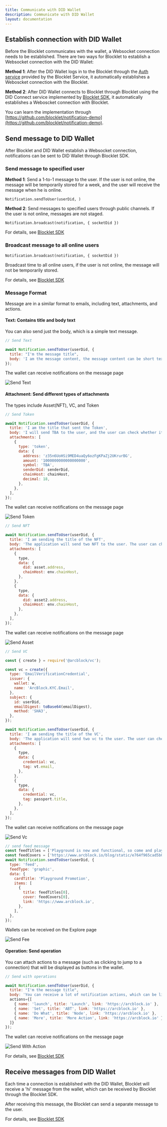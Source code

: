```yaml
---
title: Communicate with DID Wallet
description: Communicate with DID Wallet
layout: documentation
---
```


## Establish connection with DID Wallet

Before the Blocklet communicates with the wallet, a Websocket connection needs to be established. There are two ways for Blocklet to establish a Websocket connection with the DID Wallet:

**Method 1**: After the DID Wallet logs in to the Blocklet through the [Auth service](/how-to/auth) provided by the Blocklet Service, it automatically establishes a Weboscket connection with the Blocklet.

**Method 2**: After DID Wallet connects to Blocklet through Blocklet using the DID Connect service implemented by [Blocklet SDK](/reference/blocklet-sdk#did-connect), it automatically establishes a Weboscket connection with Blocklet.

You can learn the implementation through [https://github.com/blocklet/notification-demo](https://github.com/blocklet/notification-demo).

## Send message to DID Wallet

After Blocklet and DID Wallet establish a Websocket connection, notifications can be sent to DID Wallet through Blocklet SDK.

### Send message to specified user

**Method 1**: Send a 1-to-1 message to the user. If the user is not online, the message will be temporarily stored for a week, and the user will receive the message when he is online.

`Notification.sendToUser(userDid, )`

**Method 2**: Send messages to specified users through public channels. If the user is not online, messages are not staged.

`Notification.broadcast(notification, { socketDid })`

For details, see [Blocklet SDK](/reference/blocklet-sdk#notification)

### Broadcast message to all online users

`Notification.broadcast(notification, { socketDid })`

Broadcast time to all online users, if the user is not online, the message will not be temporarily stored.

For details, see [Blocklet SDK](/reference/blocklet-sdk#notification)

### Message Format

Message are in a similar format to emails, including text, attachments, and actions.

#### Text: Contains title and body text

You can also send just the body, which is a simple text message.

```javascript
// Send Text

await Notification.sendToUser(userDid, {
  title: "I'm the message title",
  body: 'I am the message content, the message content can be short text, long text, etc',
});
```

The wallet can receive notifications on the message page

![Send Text](./images/send-text.png)

#### Attachment: Send different types of attachments

The types include Asset(NFT), VC, and Token

```javascript
// Send Token

await Notification.sendToUser(userDid, {
  title: 'I am the title that sent the Token',
  body: 'I will send TBA to the user, and the user can check whether it is received in the balance part',
  attachments: [
    {
      type: 'token',
      data: {
        address: 'z35n6UoHSi9MED4uaQy6ozFgKPaZj2UKrurBG',
        amount: '1000000000000000000',
        symbol: 'TBA',
        senderDid: senderDid,
        chainHost: chainHost,
        decimal: 18,
      },
    },
  ],
});
```

The wallet can receive notifications on the message page

![Send Token](./images/send-token.png)

```javascript
// Send NFT

await Notification.sendToUser(userDid, {
  title: 'I am sending the title of the NFT',
  body: 'The application will send two NFT to the user. The user can check whether the corresponding NFT is received in the asset list',
  attachments: [
    {
      type,
      data: {
        did: asset.address,
        chainHost: env.chainHost,
      },
    },
    {
      type,
      data: {
        did: asset2.address,
        chainHost: env.chainHost,
      },
    },
  ],
});
```

The wallet can receive notifications on the message page

![Send Asset](./images/send-asset.png)

```javascript
// Send VC

const { create } = require('@arcblock/vc');

const vc = create({
  type: 'EmailVerificationCredential',
  issuer: {
    wallet: w,
    name: 'ArcBlock.KYC.Email',
  },
  subject: {
    id: userDid,
    emailDigest: toBase64(emailDigest),
    method: 'SHA3',
  },
});

await Notification.sendToUser(userDid, {
  title: 'I am sending the title of the VC',
  body: 'The application will send two vc to the user. The user can check whether the corresponding vc is received in the asset list',
  attachments: [
    {
      type,
      data: {
        credential: vc,
        tag: vt.email,
      },
    },
    {
      type,
      data: {
        credential: vc,
        tag: passport.title,
      },
    },
  ],
});
```

The wallet can receive notifications on the message page

![Send Vc](./images/send-vc.png)

```javascript
// send feed message
const feedTitles = ['Playground is new and functional, so come and play it'];
const feedCovers = ['https://www.arcblock.io/blog/static/e764f965cad5b051eea9616da31e87ce/11382/cover.jpg'];
await Notification.sendToUser(userDid, {
  type: 'feed',
  feedType: 'graphic',
  data: {
    cardTitle: 'Playground Promotion',
    items: [
      {
        title: feedTitles[0],
        cover: feedCovers[0],
        link: 'https://www.arcblock.io',
      },
    ],
  },
});
```

Wallets can be received on the Explore page

![Send Fee](./images/send-feed.png)

#### Operation: Send operation

You can attach actions to a message (such as clicking to jump to a connection) that will be displayed as buttons in the wallet.

```javascript
// Send with operations

await Notification.sendToUser(userDid, {
  title: "I'm the message title",
  body: 'You can receive a lot of notification actions, which can be links or buttons that can be manipulated',
  actions={[
    { name: 'launch', title: 'Launch', link: 'https://arcblock.io' },
    { name: 'Set', title: 'ABT', link: 'https://arcblock.io' },
    { name: 'Do What', title: 'Node', link: 'https://arcblock.io' },
    { name: 'More', title: 'More Action', link: 'https://arcblock.io' },
  ]}
});
```

The wallet can receive notifications on the message page

![Send With Action](./images/send-with-action.png)

For details, see [Blocklet SDK](/reference/blocklet-sdk#notification)

## Receive messages from DID Wallet

Each time a connection is established with the DID Wallet, Blocklet will receive a 'hi' message from the wallet, which can be received by Blocklet through the Blocklet SDK.

After receiving this message, the Blocklet can send a separate message to the user.

For details, see [Blocklet SDK](/reference/blocklet-sdk#notification)
